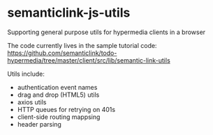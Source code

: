 # semanticlink-js-utils
Supporting general purpose utils for hypermedia clients in a browser

The code currently lives in the sample tutorial code: 
https://github.com/semanticlink/todo-hypermedia/tree/master/client/src/lib/semantic-link-utils

Utils include:

* authentication event names
* drag and drop (HTML5) utils
* axios utils
* HTTP queues for retrying on 401s
* client-side routing mappsing
* header parsing
